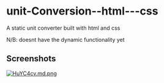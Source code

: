 # unit-Conversion--html---css

A static unit converter built with html and css

N/B: doesnt have the dynamic functionality yet


## Screenshots

[![HuYC4cv.md.png](https://iili.io/HuYC4cv.md.png)](https://freeimage.host/i/HuYC4cv)
